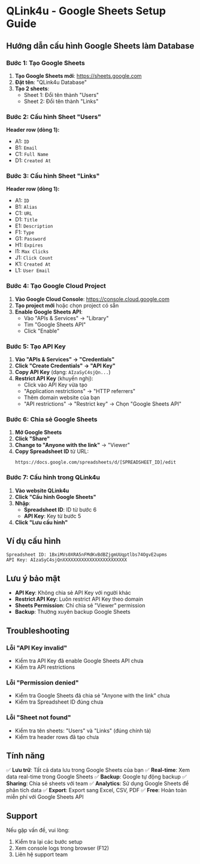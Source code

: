 # QLink4u - Google Sheets Setup Guide

## Hướng dẫn cấu hình Google Sheets làm Database

### Bước 1: Tạo Google Sheets

1. **Tạo Google Sheets mới**: https://sheets.google.com
2. **Đặt tên**: "QLink4u Database"
3. **Tạo 2 sheets**:
   - Sheet 1: Đổi tên thành "Users"
   - Sheet 2: Đổi tên thành "Links"

### Bước 2: Cấu hình Sheet "Users"

**Header row (dòng 1):**
- A1: `ID`
- B1: `Email`
- C1: `Full Name`
- D1: `Created At`

### Bước 3: Cấu hình Sheet "Links"

**Header row (dòng 1):**
- A1: `ID`
- B1: `Alias`
- C1: `URL`
- D1: `Title`
- E1: `Description`
- F1: `Type`
- G1: `Password`
- H1: `Expires`
- I1: `Max Clicks`
- J1: `Click Count`
- K1: `Created At`
- L1: `User Email`

### Bước 4: Tạo Google Cloud Project

1. **Vào Google Cloud Console**: https://console.cloud.google.com
2. **Tạo project mới** hoặc chọn project có sẵn
3. **Enable Google Sheets API**:
   - Vào "APIs & Services" → "Library"
   - Tìm "Google Sheets API"
   - Click "Enable"

### Bước 5: Tạo API Key

1. **Vào "APIs & Services" → "Credentials"**
2. **Click "Create Credentials" → "API Key"**
3. **Copy API Key** (dạng: `AIzaSyC4sjQn...`)
4. **Restrict API Key** (khuyến nghị):
   - Click vào API Key vừa tạo
   - "Application restrictions" → "HTTP referrers"
   - Thêm domain website của bạn
   - "API restrictions" → "Restrict key" → Chọn "Google Sheets API"

### Bước 6: Chia sẻ Google Sheets

1. **Mở Google Sheets**
2. **Click "Share"**
3. **Change to "Anyone with the link"** → "Viewer"
4. **Copy Spreadsheet ID** từ URL:
   ```
   https://docs.google.com/spreadsheets/d/[SPREADSHEET_ID]/edit
   ```

### Bước 7: Cấu hình trong QLink4u

1. **Vào website QLink4u**
2. **Click "Cấu hình Google Sheets"**
3. **Nhập**:
   - **Spreadsheet ID**: ID từ bước 6
   - **API Key**: Key từ bước 5
4. **Click "Lưu cấu hình"**

## Ví dụ cấu hình

```
Spreadsheet ID: 1BxiMVs0XRA5nFMdKvBdBZjgmUUqptlbs74OgvE2upms
API Key: AIzaSyC4sjQnXXXXXXXXXXXXXXXXXXXXXXXX
```

## Lưu ý bảo mật

- **API Key**: Không chia sẻ API Key với người khác
- **Restrict API Key**: Luôn restrict API Key theo domain
- **Sheets Permission**: Chỉ chia sẻ "Viewer" permission
- **Backup**: Thường xuyên backup Google Sheets

## Troubleshooting

### Lỗi "API Key invalid"
- Kiểm tra API Key đã enable Google Sheets API chưa
- Kiểm tra API restrictions

### Lỗi "Permission denied"
- Kiểm tra Google Sheets đã chia sẻ "Anyone with the link" chưa
- Kiểm tra Spreadsheet ID đúng chưa

### Lỗi "Sheet not found"
- Kiểm tra tên sheets: "Users" và "Links" (đúng chính tả)
- Kiểm tra header rows đã tạo chưa

## Tính năng

✅ **Lưu trữ**: Tất cả data lưu trong Google Sheets của bạn
✅ **Real-time**: Xem data real-time trong Google Sheets
✅ **Backup**: Google tự động backup
✅ **Sharing**: Chia sẻ sheets với team
✅ **Analytics**: Sử dụng Google Sheets để phân tích data
✅ **Export**: Export sang Excel, CSV, PDF
✅ **Free**: Hoàn toàn miễn phí với Google Sheets API

## Support

Nếu gặp vấn đề, vui lòng:
1. Kiểm tra lại các bước setup
2. Xem console logs trong browser (F12)
3. Liên hệ support team